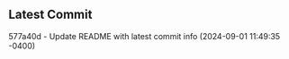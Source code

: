 
## Latest Commit
577a40d - Update README with latest commit info (2024-09-01 11:49:35 -0400) <Yunxi-Zhou>
